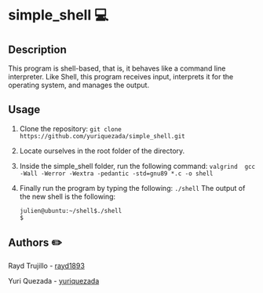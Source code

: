 # simple_shell 💻

## Description
This program is shell-based, that is, it behaves like a command line interpreter. Like Shell, this program receives input, interprets it for the operating system, and manages the output.

## Usage
1. Clone the repository:
    ``git clone https://github.com/yuriquezada/simple_shell.git``
2. Locate ourselves in the root folder of the directory.
    
3. Inside the simple_shell folder, run the following command:
    ``valgrind  gcc -Wall -Werror -Wextra -pedantic -std=gnu89 *.c -o shell``
4. Finally run the program by typing the following:
    ``./shell``
    The output of the new shell is the following:
    ```
    julien@ubuntu:~/shell$./shell
    $
    ```

## Authors ✏️

Rayd Trujillo - [rayd1893](https://github.com/rayd1893)

Yuri Quezada - [yuriquezada](https://github.com/yuriquezada)
